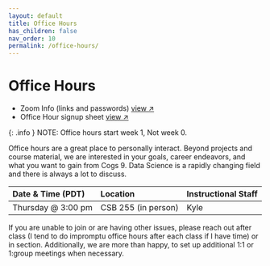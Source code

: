```yaml
---
layout: default
title: Office Hours
has_children: false
nav_order: 10
permalink: /office-hours/
---
```

# Office Hours

- Zoom Info (links and passwords) <a href="https://docs.google.com/document/d/1I5w536c7VGTX5EWxvLZfmvtUnMBWB--qPsa48C_ekUA/edit?usp=sharing" target="_blank" rel="noopener">view &#x2197;</a> 
- Office Hour signup sheet <a href="https://docs.google.com/spreadsheets/d/1jtsbQL55JvpUGZjcG13DoCZRYn6nAzpSX5dWE48yVAc/edit?usp=sharing" target="_blank" rel="noopener">view &#x2197;</a> 

{: .info }
NOTE: Office hours start week 1, Not week 0.


Office hours are a great place to personally interact. Beyond projects and course material, we are interested in your goals, career endeavors, and what you want to gain from Cogs 9. Data Science is a rapidly changing field and there is always a lot to discuss. 


| Date & Time (PDT)      | Location              | Instructional Staff |
|:-----------------------|:----------------------|:------------------- |
| Thursday @ 3:00 pm     | CSB 255 (in person)   | Kyle                |



If you are unable to join or are having other issues, please reach out after class (I tend to do impromptu office hours after each class if I have time) or in section. Additionally, we are more than happy, to set up additional 1:1 or 1:group meetings when necessary.
